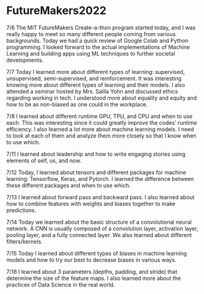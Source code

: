 # FutureMakers2022

7/6
The MIT FutureMakers Create-a-thon program started today, and I was really happy to meet so many different people coming from various backgrounds. Today we had a quick review of Google Colab and Python programming. I looked forward to the actual implementations of Machine Learning and building apps using ML techniques to further societal developments.  

7/7
Today I learned more about different types of learning: supervised, unsupervised, semi-supervised, and reinforcement. It was interesting knowing more about different types of learning and their models. I also attended a seminar hosted by Mrs. Salila Yohn and discussed ethics regarding working in tech. I understood more about equality and equity and how to be as non-biased as one could in the workplace.

7/8
I learned about different runtime GPU, TPU, and CPU and when to use each. This was interesting since it could greatly improve the codes' runtime efficiency. I also learned a lot more about machine learning models. I need to look at each of them and analyze them more closely so that I know when to use which.

7/11
I learned about leadership and how to write engaging stories using elements of self, us, and now.

7/12
Today, I learned about tensors and different packages for machine learning: Tensorflow, Keras, and Pytorch. I learned the difference between these different packages and when to use which.

7/13
I learned about forward pass and backward pass. I also learned about how to combine features with weights and biases together to make predictions. 

7/14
Today we learned about the basic structure of a convolutional neural network. A CNN is usually composed of a convolution layer, activation layer, pooling layer, and a fully connected layer. We also learned about different filters/kernels.

7/15
Today I learned about different types of biases in machine learning models and how to try our best to decrease biases in various ways.

7/18
I learned about 3 parameters (depths, padding, and stride) that determine the size of the feature maps. I also learned more about the practices of Data Science in the real world.
